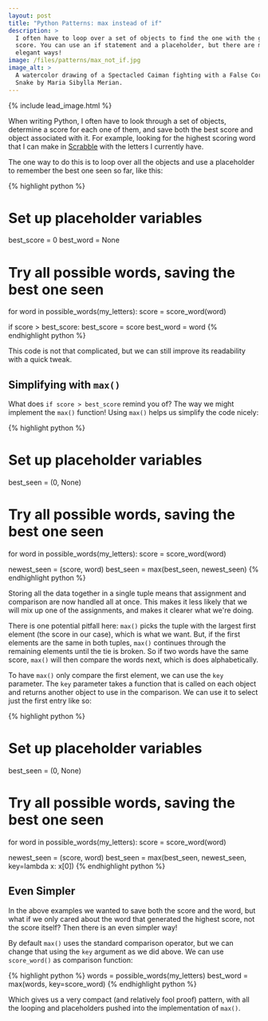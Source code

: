 ```yaml
---
layout: post
title: "Python Patterns: max instead of if"
description: >
  I often have to loop over a set of objects to find the one with the greatest
  score. You can use an if statement and a placeholder, but there are more
  elegant ways!
image: /files/patterns/max_not_if.jpg
image_alt: >
  A watercolor drawing of a Spectacled Caiman fighting with a False Coral
  Snake by Maria Sibylla Merian.
---
```


{% include lead_image.html %}

When writing Python, I often have to look through a set of objects, determine
a score for each one of them, and save both the best score and object
associated with it. For example, looking for the highest scoring word that I
can make in [Scrabble][scrabble] with the letters I currently have.

The one way to do this is to loop over all the objects and use a placeholder
to remember the best one seen so far, like this:

[scrabble]: https://en.wikipedia.org/wiki/Scrabble

{% highlight python %}
# Set up placeholder variables
best_score = 0
best_word = None

# Try all possible words, saving the best one seen
for word in possible_words(my_letters):
  score = score_word(word)

  if score > best_score:
    best_score = score
    best_word = word
{% endhighlight python %}

This code is not that complicated, but we can still improve its readability
with a quick tweak.

## Simplifying with `max()`

What does `if score > best_score` remind you of? The way we might implement
the `max()` function! Using `max()` helps us simplify the code nicely:

{% highlight python %}
# Set up placeholder variables
best_seen = (0, None)

# Try all possible words, saving the best one seen
for word in possible_words(my_letters):
  score = score_word(word)

  newest_seen = (score, word)
  best_seen = max(best_seen, newest_seen)
{% endhighlight python %}

Storing all the data together in a single tuple means that assignment and
comparison are now handled all at once. This makes it less likely that we will
mix up one of the assignments, and makes it clearer what we're doing.

There is one potential pitfall here: `max()` picks the tuple with the largest
first element (the score in our case), which is what we want. But, if the
first elements are the same in both tuples, `max()` continues through the
remaining elements until the tie is broken. So if two words have the same
score, `max()` will then compare the words next, which is does alphabetically.

To have `max()` only compare the first element, we can use the `key`
parameter. The `key` parameter takes a function that is called on each object
and returns another object to use in the comparison. We can use it to select
just the first entry like so:

{% highlight python %}
# Set up placeholder variables
best_seen = (0, None)

# Try all possible words, saving the best one seen
for word in possible_words(my_letters):
  score = score_word(word)

  newest_seen = (score, word)
  best_seen = max(best_seen, newest_seen, key=lambda x: x[0])
{% endhighlight python %}

## Even Simpler

In the above examples we wanted to save both the score and the word, but what
if we only cared about the word that generated the highest score, not the
score itself? Then there is an even simpler way!

By default `max()` uses the standard comparison operator, but we can change
that using the `key` argument as we did above. We can use `score_word()` as
comparison function:

{% highlight python %}
words = possible_words(my_letters)
best_word = max(words, key=score_word)
{% endhighlight python %}

Which gives us a very compact (and relatively fool proof) pattern, with all
the looping and placeholders pushed into the implementation of `max()`.
